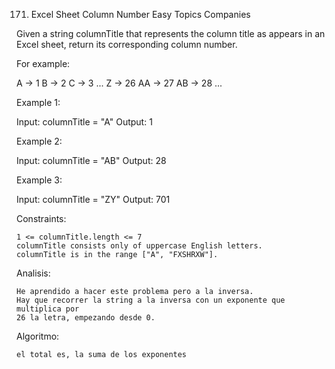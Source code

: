 171. Excel Sheet Column Number
Easy
Topics
Companies

Given a string columnTitle that represents the column title as appears in an Excel sheet, return its corresponding column number.

For example:

A -> 1
B -> 2
C -> 3
...
Z -> 26
AA -> 27
AB -> 28 
...

 

Example 1:

Input: columnTitle = "A"
Output: 1

Example 2:

Input: columnTitle = "AB"
Output: 28

Example 3:

Input: columnTitle = "ZY"
Output: 701

 

Constraints:

    1 <= columnTitle.length <= 7
    columnTitle consists only of uppercase English letters.
    columnTitle is in the range ["A", "FXSHRXW"].


Analisis:

    He aprendido a hacer este problema pero a la inversa.
    Hay que recorrer la string a la inversa con un exponente que multiplica por
    26 la letra, empezando desde 0.

Algoritmo:

    el total es, la suma de los exponentes 